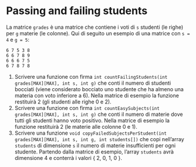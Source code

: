 # Passing and failing students  

La matrice `grades` è una matrice che contiene i voti di `s` studenti (le righe) per `g` materie (le colonne). Qui di seguito un esempio di una matrice con `s = 4` e `g = 5`:

    6 7 5 3 8
    6 6 7 8 9
    6 6 6 7 5
    6 7 8 7 8

1. Scrivere una funzione con firma `int countFailingStudents(int grades[MAX][MAX], int s, int g)` che conti il numero di studenti bocciati (viene considerato bocciato uno studente che ha almeno una materia con voto inferiore a 6). Nella matrice di esempio la funzione restituirà 2 (gli studenti alle righe 0 e 2).
2. Scrivere una funzione con firma `int countEasySubjects(int grades[MAX][MAX], int s, int g)` che conti il numero di materie dove tutti gli studenti hanno voto positivo. Nella matrice di esempio la funzione restituirà 2 (le materie alle colonne 0 e 1).
3. Scrivere una funzione `void copyFailedSubjectsPerStudent(int grades[MAX][MAX], int s, int g, int students[])` che copi nell’array `students` di dimensione `s` il numero di materie insufficienti per ogni studente. Partendo dalla matrice di esempio, l’array `students` avrà dimensione 4 e conterrà i valori { 2, 0, 1, 0 }.